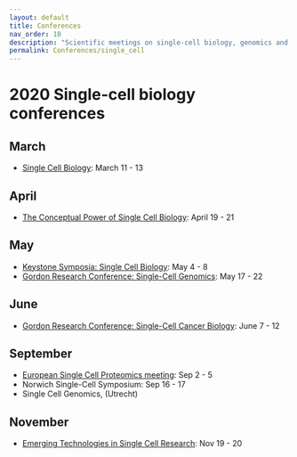 ```yaml
---
layout: default
title: Conferences
nav_order: 10
description: "Scientific meetings on single-cell biology, genomics and proteomics"
permalink: Conferences/single_cell
---
```


# 2020 Single-cell biology conferences


## March
* [Single Cell Biology](https://coursesandconferences.wellcomegenomecampus.org/our-events/single-cell-biology-2020/): March 11 - 13

## April
* [The Conceptual Power of Single Cell Biology](http://www.cell-symposia.com/conceptual-single-cells-2020/): April 19 - 21

## May
* [Keystone Symposia: Single Cell Biology](http://www.keystonesymposia.org/index.cfm?e=web.Meeting.Program&meetingid=1727): May 4 - 8
* [Gordon Research Conference: Single-Cell Genomics](https://www.grc.org/single-cell-genomics-conference/2020/): May 17 - 22

## June
* [Gordon Research Conference: Single-Cell Cancer Biology](https://www.grc.org/single-cell-cancer-biology-conference/2020/): June 7 - 12

## September
* [European Single Cell Proteomics meeting](https://www.proteomics-academy.org/apmrs2020-escp2020): Sep 2 - 5
* Norwich Single-Cell Symposium: Sep 16 - 17
* Single Cell Genomics, (Utrecht)


## November
* [Emerging Technologies in Single Cell Research](https://www.vibconferences.be/events/emerging-technologies-in-single-cell-research): Nov 19 - 20

